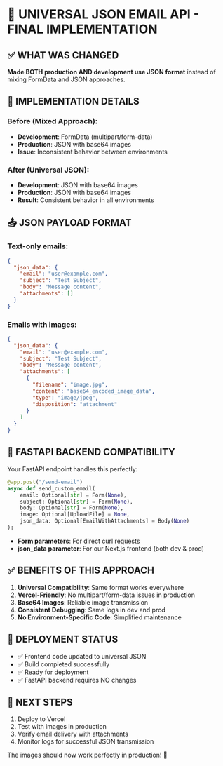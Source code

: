 # 🎉 UNIVERSAL JSON EMAIL API - FINAL IMPLEMENTATION

## ✅ **WHAT WAS CHANGED**

**Made BOTH production AND development use JSON format** instead of mixing FormData and JSON approaches.

## 🔧 **IMPLEMENTATION DETAILS**

### **Before (Mixed Approach):**

- **Development**: FormData (multipart/form-data)
- **Production**: JSON with base64 images
- **Issue**: Inconsistent behavior between environments

### **After (Universal JSON):**

- **Development**: JSON with base64 images
- **Production**: JSON with base64 images
- **Result**: Consistent behavior in all environments

## 📤 **JSON PAYLOAD FORMAT**

### **Text-only emails:**

```json
{
  "json_data": {
    "email": "user@example.com",
    "subject": "Test Subject",
    "body": "Message content",
    "attachments": []
  }
}
```

### **Emails with images:**

```json
{
  "json_data": {
    "email": "user@example.com",
    "subject": "Test Subject",
    "body": "Message content",
    "attachments": [
      {
        "filename": "image.jpg",
        "content": "base64_encoded_image_data",
        "type": "image/jpeg",
        "disposition": "attachment"
      }
    ]
  }
}
```

## 🎯 **FASTAPI BACKEND COMPATIBILITY**

Your FastAPI endpoint handles this perfectly:

```python
@app.post("/send-email")
async def send_custom_email(
    email: Optional[str] = Form(None),
    subject: Optional[str] = Form(None),
    body: Optional[str] = Form(None),
    image: Optional[UploadFile] = None,
    json_data: Optional[EmailWithAttachments] = Body(None)
):
```

- **Form parameters**: For direct curl requests
- **json_data parameter**: For our Next.js frontend (both dev & prod)

## ✅ **BENEFITS OF THIS APPROACH**

1. **Universal Compatibility**: Same format works everywhere
2. **Vercel-Friendly**: No multipart/form-data issues in production
3. **Base64 Images**: Reliable image transmission
4. **Consistent Debugging**: Same logs in dev and prod
5. **No Environment-Specific Code**: Simplified maintenance

## 🚀 **DEPLOYMENT STATUS**

- ✅ Frontend code updated to universal JSON
- ✅ Build completed successfully
- ✅ Ready for deployment
- ✅ FastAPI backend requires NO changes

## 📝 **NEXT STEPS**

1. Deploy to Vercel
2. Test with images in production
3. Verify email delivery with attachments
4. Monitor logs for successful JSON transmission

The images should now work perfectly in production! 🎉
